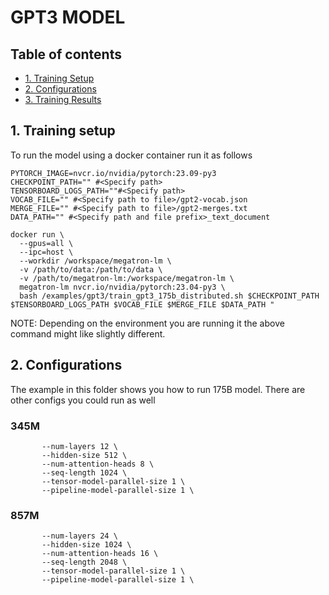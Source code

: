 # GPT3 MODEL

## Table of contents
- [1. Training Setup](#1-training-setup)
- [2. Configurations](#2-configurations)
- [3. Training Results](#3-training-results)

## 1. Training setup
<a id="markdown-training-setup" name="training-setup"></a>

To run the model using a docker container run it as follows
```
PYTORCH_IMAGE=nvcr.io/nvidia/pytorch:23.09-py3
CHECKPOINT_PATH="" #<Specify path>
TENSORBOARD_LOGS_PATH=""#<Specify path>
VOCAB_FILE="" #<Specify path to file>/gpt2-vocab.json
MERGE_FILE="" #<Specify path to file>/gpt2-merges.txt
DATA_PATH="" #<Specify path and file prefix>_text_document

docker run \
  --gpus=all \
  --ipc=host \
  --workdir /workspace/megatron-lm \
  -v /path/to/data:/path/to/data \
  -v /path/to/megatron-lm:/workspace/megatron-lm \
  megatron-lm nvcr.io/nvidia/pytorch:23.04-py3 \
  bash /examples/gpt3/train_gpt3_175b_distributed.sh $CHECKPOINT_PATH $TENSORBOARD_LOGS_PATH $VOCAB_FILE $MERGE_FILE $DATA_PATH "

```
NOTE: Depending on the environment you are running it the above command might like slightly different.


## 2. Configurations
<a id="markdown-configurations" name="configurations"></a>
The example in this folder shows you how to run 175B model. There are other configs you could run as well

### 345M 
```
       --num-layers 12 \
       --hidden-size 512 \
       --num-attention-heads 8 \
       --seq-length 1024 \
       --tensor-model-parallel-size 1 \
       --pipeline-model-parallel-size 1 \

```

### 857M 
```
       --num-layers 24 \
       --hidden-size 1024 \
       --num-attention-heads 16 \
       --seq-length 2048 \
       --tensor-model-parallel-size 1 \
       --pipeline-model-parallel-size 1 \

```
